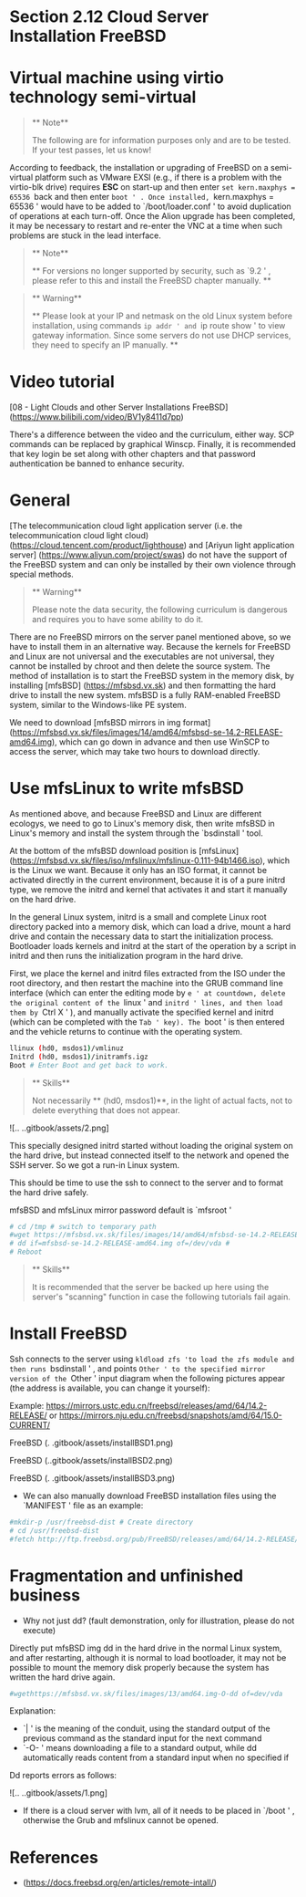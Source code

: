 # Section 2.12 Cloud Server Installation FreeBSD


# Virtual machine using virtio technology semi-virtual

> ** Note**
>
> The following are for information purposes only and are to be tested. If your test passes, let us know!

According to feedback, the installation or upgrading of FreeBSD on a semi-virtual platform such as VMware EXSI (e.g., if there is a problem with the virtio-blk drive) requires **ESC** on start-up and then enter `set kern.maxphys = 65536 `back and then enter `boot ' . Once installed, `kern.maxphys = 65536 ' would have to be added to `/boot/loader.conf ' to avoid duplication of operations at each turn-off. Once the Alion upgrade has been completed, it may be necessary to restart and re-enter the VNC at a time when such problems are stuck in the lead interface.

> ** Note**
>
> ** For versions no longer supported by security, such as `9.2 ' , please refer to this and install the FreeBSD chapter manually. **

>** Warning**
>
> ** Please look at your IP and netmask on the old Linux system before installation, using commands `ip addr ' and `ip route show ' to view gateway information. Since some servers do not use DHCP services, they need to specify an IP manually. **

# Video tutorial

[08 - Light Clouds and other Server Installations FreeBSD] (https://www.bilibili.com/video/BV1y8411d7pp)


There's a difference between the video and the curriculum, either way. SCP commands can be replaced by graphical Winscp. Finally, it is recommended that key login be set along with other chapters and that password authentication be banned to enhance security.


# General

[The telecommunication cloud light application server (i.e. the telecommunication cloud light cloud) (https://cloud.tencent.com/product/lighthouse) and [Ariyun light application server] (https://www.aliyun.com/project/swas) do not have the support of the FreeBSD system and can only be installed by their own violence through special methods.


>** Warning**
>
> Please note the data security, the following curriculum is dangerous and requires you to have some ability to do it.

There are no FreeBSD mirrors on the server panel mentioned above, so we have to install them in an alternative way. Because the kernels for FreeBSD and Linux are not universal and the executables are not universal, they cannot be installed by chroot and then delete the source system. The method of installation is to start the FreeBSD system in the memory disk, by installing [mfsBSD] (https://mfsbsd.vx.sk) and then formatting the hard drive to install the new system. mfsBSD is a fully RAM-enabled FreeBSD system, similar to the Windows-like PE system.

We need to download [mfsBSD mirrors in img format] (https://mfsbsd.vx.sk/files/images/14/amd64/mfsbsd-se-14.2-RELEASE-amd64.img), which can go down in advance and then use WinSCP to access the server, which may take two hours to download directly.


# Use mfsLinux to write mfsBSD

As mentioned above, and because FreeBSD and Linux are different ecologys, we need to go to Linux's memory disk, then write mfsBSD in Linux's memory and install the system through the `bsdinstall ' tool.

At the bottom of the mfsBSD download position is [mfsLinux] (https://mfsbsd.vx.sk/files/iso/mfslinux/mfslinux-0.111-94b1466.iso), which is the Linux we want. Because it only has an ISO format, it cannot be activated directly in the current environment, because it is of a pure initrd type, we remove the initrd and kernel that activates it and start it manually on the hard drive.

In the general Linux system, initrd is a small and complete Linux root directory packed into a memory disk, which can load a drive, mount a hard drive and contain the necessary data to start the initialization process. Bootloader loads kernels and initrd at the start of the operation by a script in initrd and then runs the initialization program in the hard drive.

First, we place the kernel and initrd files extracted from the ISO under the root directory, and then restart the machine into the GRUB command line interface (which can enter the editing mode by `e ' at countdown, delete the original content of the `linux ' and `initrd ' lines, and then load them by `Ctrl X ' ), and manually activate the specified kernel and initrd (which can be completed with the `Tab ' key). The `boot ' is then entered and the vehicle returns to continue with the operating system.

```sh '
llinux (hd0, msdos1)/vmlinuz
Initrd (hd0, msdos1)/initramfs.igz
Boot # Enter Boot and get back to work.
````

>** Skills**
>
> Not necessarily ** (hd0, msdos1)**, in the light of actual facts, not to delete everything that does not appear.

![.. ..gitbook/assets/2.png]

This specially designed initrd started without loading the original system on the hard drive, but instead connected itself to the network and opened the SSH server. So we got a run-in Linux system.

This should be time to use the ssh to connect to the server and to format the hard drive safely.

mfsBSD and mfsLinux mirror password default is `mfsroot '

```sh '
# cd /tmp # switch to temporary path
#wget https://mfsbsd.vx.sk/files/images/14/amd64/mfsbsd-se-14.2-RELEASE-amd64.img #mfsbsd
# dd if=mfsbsd-se-14.2-RELEASE-amd64.img of=/dev/vda #
# Reboot
````

>** Skills**
>
>It is recommended that the server be backed up here using the server's "scanning" function in case the following tutorials fail again.

# Install FreeBSD

Ssh connects to the server using `kldload zfs 'to load the zfs module and then runs `bsdinstall ' , and points `Other ' to the specified mirror version of the `Other ' input diagram when the following pictures appear (the address is available, you can change it yourself):

Example: <https://mirrors.ustc.edu.cn/freebsd/releases/amd/64/14.2-RELEASE/> or <https://mirrors.nju.edu.cn/freebsd/snapshots/amd/64/15.0-CURRENT/>

FreeBSD (. .gitbook/assets/installBSD1.png)

FreeBSD (..gitbook/assets/installBSD2.png)

FreeBSD (. .gitbook/assets/installBSD3.png)


- We can also manually download FreeBSD installation files using the `MANIFEST ' file as an example:

```sh '
#mkdir-p /usr/freebsd-dist # Create directory
# cd /usr/freebsd-dist
#fetch http://ftp.freebsd.org/pub/FreeBSD/releases/amd/64/14.2-RELEASE/MANIFEST#
````

# Fragmentation and unfinished business

- Why not just dd? (fault demonstration, only for illustration, please do not execute)

Directly put mfsBSD img dd in the hard drive in the normal Linux system, and after restarting, although it is normal to load bootloader, it may not be possible to mount the memory disk properly because the system has written the hard drive again.

```sh '
#wgethttps://mfsbsd.vx.sk/files/images/13/amd64.img-O-dd of=dev/vda
````

Explanation:

- `| ' is the meaning of the conduit, using the standard output of the previous command as the standard input for the next command
- `-O- ' means downloading a file to a standard output, while dd automatically reads content from a standard input when no specified if

Dd reports errors as follows:

![.. ..gitbook/assets/1.png]


- If there is a cloud server with lvm, all of it needs to be placed in `/boot ' , otherwise the Grub and mfslinux cannot be opened.

# References

- (https://docs.freebsd.org/en/articles/remote-intall/)

